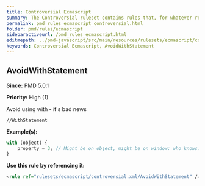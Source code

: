 ```yaml
---
title: Controversial Ecmascript
summary: The Controversial ruleset contains rules that, for whatever reason, are considered controversial. They are held here to allow people to include them as they see fit within their custom rulesets.
permalink: pmd_rules_ecmascript_controversial.html
folder: pmd/rules/ecmascript
sidebaractiveurl: /pmd_rules_ecmascript.html
editmepath: ../pmd-javascript/src/main/resources/rulesets/ecmascript/controversial.xml
keywords: Controversial Ecmascript, AvoidWithStatement
---
```

## AvoidWithStatement

**Since:** PMD 5.0.1

**Priority:** High (1)

Avoid using with - it's bad news

```
//WithStatement
```

**Example(s):**

``` javascript
with (object) {
    property = 3; // Might be on object, might be on window: who knows.
}
```

**Use this rule by referencing it:**
``` xml
<rule ref="rulesets/ecmascript/controversial.xml/AvoidWithStatement" />
```

